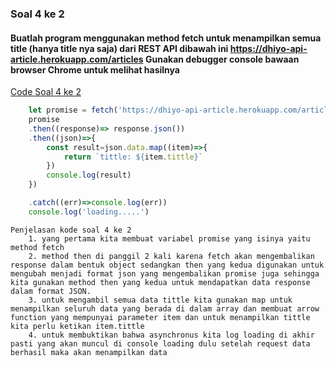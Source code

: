 ### Soal 4 ke 2
#### Buatlah program menggunakan method fetch untuk menampilkan semua title (hanya title nya saja) dari REST API dibawah ini https://dhiyo-api-article.herokuapp.com/articles Gunakan debugger console bawaan browser Chrome untuk melihat hasilnya

[Code Soal 4 ke 2](https://playcode.io/737191/)

```javascript
    let promise = fetch('https://dhiyo-api-article.herokuapp.com/articles')
    promise
    .then((response)=> response.json())
    .then((json)=>{ 
        const result=json.data.map((item)=>{
            return `tittle: ${item.tittle}`
        })
        console.log(result)
    })

    .catch((err)=>console.log(err))
    console.log('loading.....')
```
    Penjelasan kode soal 4 ke 2
        1. yang pertama kita membuat variabel promise yang isinya yaitu method fetch 
        2. method then di panggil 2 kali karena fetch akan mengembalikan response dalam bentuk object sedangkan then yang kedua digunakan untuk mengubah menjadi format json yang mengembalikan promise juga sehingga kita gunakan method then yang kedua untuk mendapatkan data response dalam format JSON.
        3. untuk mengambil semua data tittle kita gunakan map untuk menampilkan seluruh data yang berada di dalam array dan membuat arrow function yang mempunyai parameter item dan untuk menampilkan tittle kita perlu ketikan item.tittle
        4. untuk membuktikan bahwa asynchronus kita log loading di akhir pasti yang akan muncul di console loading dulu setelah request data berhasil maka akan menampilkan data 